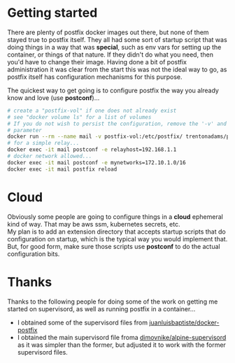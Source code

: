 # Getting started
There are plenty of postfix docker images out there, but none of them
stayed true to postfix itself.  They all had some sort of
startup script that was doing things in a way that was **special**, such as
env vars for setting up the container, or things of that nature.  If they
didn't do what you need, then you'd have to change their image.  Having
done a bit of postfix administration it was clear from the start this was
not the ideal way to go, as postfix itself has configuration mechanisms for
this purpose.

The quickest way to get going is to configure postfix the way you already
know and love (use **postconf**)...

```bash
# create a "postfix-vol" if one does not already exist
# see "docker volume ls" for a list of volumes
# If you do not wish to persist the configuration, remove the '-v' and it's
# parameter
docker run --rm --name mail -v postfix-vol:/etc/postfix/ trentonadams/postfix:latest
# for a simple relay...
docker exec -it mail postconf -e relayhost=192.168.1.1
# docker network allowed...
docker exec -it mail postconf -e mynetworks=172.10.1.0/16
docker exec -it mail postfix reload
```

# Cloud
Obviously some people are going to configure things in a **cloud**
ephemeral kind of way.  That may be aws ssm, kubernetes secrets, etc.  
My plan is to add an extension directory that accepts startup scripts that
do configuration on startup, which is the typical way you would implement
that.  But, for good form, make sure those scripts use **postconf** to do
the actual configuration bits.

# Thanks
Thanks to the following people for doing some of the work on getting me
started on supervisord, as well as running postfix in a container...

- I obtained some of the supervisord files from
  [juanluisbaptiste/docker-postfix](https://github.com/juanluisbaptiste/docker-postfix)
- I obtained the main supervisord file froma
  [dimovnike/alpine-supervisord](https://github.com/dimovnike/alpine-supervisord/blob/master/supervisord.conf)
  as it was simpler than the former, but adjusted it to work with the former supervisord files.

